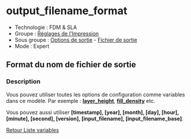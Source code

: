 # output_filename_format

* Technologie : FDM & SLA
* Groupe : [Réglages de l'Impression](../print_settings/print_settings.md)
* Sous groupe : [Options de sortie](../print_settings/print_settings.md#options-de-sortie) - [Fichier de sortie](../print_settings/print_settings.md#fichier-de-sortie)
* Mode : Expert

## Format du nom de fichier de sortie

### Description

Vous pouvez utiliser toutes les options de configuration comme variables dans ce modèle. Par exemple :  **[layer_height](layer_height.md)**, **[fill_density](fill_density.md)** etc. 

Vous pouvez aussi utiliser **[timestamp], [year], [month], [day], [hour], [minute], [second], [version], [input_filename], [input_filename_base]**.


[Retour Liste variables](variable_list.md)